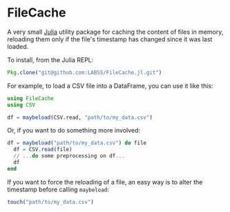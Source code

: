 # FileCache

A very small [Julia](https://julialang.org/) utility package for caching the content of files in memory, reloading them only if the file's timestamp has changed since it was last loaded.

To install, from the Julia REPL:

```julia
Pkg.clone("git@github.com:LABSS/FileCache.jl.git")
```

For example, to load a CSV file into a DataFrame, you can use it like this:

```julia
using FileCache
using CSV

df = maybeload(CSV.read, "path/to/my_data.csv")
```

Or, if you want to do something more involved:

```julia
df = maybeload("path/to/my_data.csv") do file
  df = CSV.read(file)
  // ...do some preprocessing on df...
  df
end
```

If you want to force the reloading of a file, an easy way is to alter the timestamp before calling `maybeload`:

```julia
touch("path/to/my_data.csv")
```
